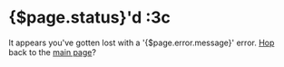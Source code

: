 <!-- Copyright (c) 2023-2024 Pridecraft Studios & contributors
	 SPDX-License-Identifier: CC-BY-SA-4.0
	 https://git.pridecraft.gay/website/blob/HEAD/LICENSE-CC-BY-SA-4.0 -->
<script lang="ts">
    import {page} from '$app/stores';
</script>

# {$page.status}'d :3c

It appears you've gotten lost with a '{$page.error.message}' error. [Hop](/frog) back to the [main page](/)?

